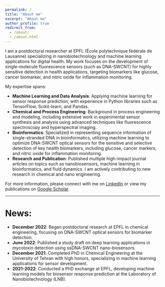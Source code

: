```yaml
---
permalink: /
title: "About me"
excerpt: "About me"
author_profile: true
redirect_from: 
  - /about/
  - /about.html
---
```


I am a postdoctoral researcher at EPFL (École polytechnique fédérale de Lausanne) specializing in nanobiotechnology and machine learning applications for digital health. My work focuses on the development of single-molecule fluorescence sensors (such as DNA-SWCNT) for highly sensitive detection in health applications, targeting biomarkers like glucose, cancer biomarker, and nitric oxide for inflammation monitoring.

My expertise spans:
- **Machine Learning and Data Analysis**: Applying machine learning for sensor response prediction, with experience in Python libraries such as TensorFlow, Scikit-learn, and Pandas.
- **Chemical and Process Engineering**: Background in process engineering and modeling, including extensive work in experimental sensor synthesis and analysis using advanced techniques like fluorescence spectroscopy and hyperspectral imaging.
- **Bioinformatics**: Specialized in representing sequence information of single-stranded DNA in bioinformatics, utilizing machine learning to optimize DNA-SWCNT optical sensors for the sensitive and selective detection of key health biomarkers, including glucose, cancer markers, and nitric oxide for inflammation monitoring.
- **Research and Publication**: Published multiple high-impact journal articles on topics such as nanobiosensors, machine learning in bioinformatics, and fluid dynamics. I am actively contributing to new research in chemical and nano engineering.


For more information, please connect with me on [LinkedIn](https://www.linkedin.com/in/yahyarabbani/) or view my publications on [Google Scholar](https://scholar.google.co.in/citations?user=gk2vj4YAAAAJ&hl=en).

---
# News:

* **December 2022**: Began postdoctoral research at EPFL in chemical engineering, focusing on DNA-SWCNT optical sensors for biomarker detection.
* **June 2022**: Published a study draft on deep learning applications in mycotoxin detection using ssDNA-SWCNT nano-biosensors.
* **December 2021**: Completed PhD in Chemical Engineering at the University of Tehran with high honors, specializing in machine learning applications for sensor development.
* **2021-2022**: Conducted a PhD exchange at EPFL, developing machine learning models for biosensor response prediction at the Laboratory of Nanobiotechnology (LNB).
